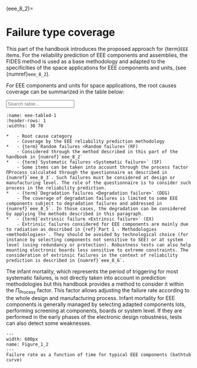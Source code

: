 <!--- Copyright (C) Matrisk GmbH 2022 -->

(eee_8_2)=
# Failure type coverage

This part of the handbook introduces the proposed approach for {term}`EEE` items. For the reliability prediction of EEE components and assemblies, the FIDES method is used as a base methodology and adapted to the specificities of the space applications for EEE components and units, (see {numref}`eee_8_2`).

For EEE components and units for space applications, the root causes coverage can be summarized in the table below: 

<input type="text" class="myInput" id="myInput" onkeyup="searchTableJupyter(this, 'eee-table4-1')" placeholder="Search table...">

```{list-table} Coverage of the failures root causes by the EEE reliability prediction methodology
:name: eee-table4-1
:header-rows: 1
:widths: 30 70

*   - Root cause category
    - Coverage by the EEE reliability prediction methodology
*   - {term}`Random failures <Random failure>`(RF)
    - Considered through the method described in this part of the handbook in {numref}`eee_8_2`
*   - {term}`Systematic failures <Systematic failure>` (SF)
    - Some items can be taken into account through the process factor ΠProcess calculated through the questionnaire as described in {numref}`eee_8_3`. Such failures must be considered at design or manufacturing level. The role of the questionnaire is to consider such process in the reliability prediction.
*   - {term}`Degradation failures <Degradation failure>` (DEG)
    - The coverage of degradation failures is limited to some EEE components subject to degradation failures and addressed in {numref}`eee_8_5`. In those cases, the degradation can be considered by applying the methods described in this paragraph.
*   - {term}`extrinsic failure <Extrinsic failure>` (EX)
    - Extrinsic failures considered for EEE components are mainly due to radiation as described in {ref}`Part 1 - Methodologies <methodologies>`. They should be avoided by technological choice (for instance by selecting components not sensitive to SEE) or at system level (using redundancy or protection). Robustness tests can also help mounting electronic boards less sensitive to extreme constraints. The consideration of extrinsic failures in the context of reliability prediction is described in {numref}`eee_8_6`.
```

The infant mortality, which represents the period of triggering for most systematic failures, is not directly taken into account in prediction methodologies but this handbook provides a method to consider it within the $\Pi_{\text{Process}}$ factor. This factor allows adjusting the failure rate according to the whole design and manufacturing process. Infant mortality for EEE components is generally managed by selecting adapted components lots, performing screening at components, boards or system level. If they are performed in the early phases of the electronic design robustness, tests can also detect some weaknesses. 

```{figure} ../../pictures/eee_figure4_2.png
---
width: 600px
name: Figure_1_2
---
Failure rate as a function of time for typical EEE components (bathtub curve)
```

